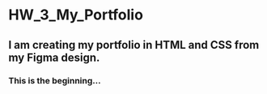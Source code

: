 # HW_3_My_Portfolio

## I am creating my portfolio in HTML and CSS from my Figma design.

### This is the beginning... 